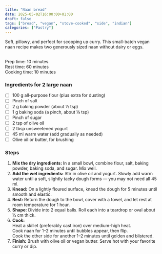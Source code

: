 ```yaml
---
title: "Naan bread"
date: 2025-05-02T16:00:00+01:00
draft: false
tags: ["bread", "vegan", "stove-cooked", "side", "indian"]
categories: ["Pastry"]
---
```


Soft, pillowy, and perfect for scooping up curry. This small-batch vegan naan recipe makes two generously sized naan without dairy or eggs.

<div class="recipe" id="recipe">
<br>
Prep time: 10 minutes<br>
Rest time: 60 minutes<br>
Cooking time: 10 minutes<br>

### Ingredients for 2 large naan
- [ ] 100 g all-purpose flour (plus extra for dusting)
- [ ] Pinch of salt
- [ ] 2 g baking powder (about ½ tsp)
- [ ] 1 g baking soda (a pinch, about ⅛ tsp)
- [ ] Pinch of sugar
- [ ] 2 tsp of olive oil
- [ ] 2 tbsp unsweetened yogurt
- [ ] 45 ml warm water (add gradually as needed)
- [ ] Olive oil or butter, for brushing

### Steps
1. **Mix the dry ingredients:** In a small bowl, combine flour, salt, baking powder, baking soda, and sugar. Mix well.
2. **Add the wet ingredients:** Stir in olive oil and yogurt. Slowly add warm water until a soft, slightly tacky dough forms — you may not need all 45 ml.
3. **Knead:** On a lightly floured surface, knead the dough for 5 minutes until smooth and elastic.
4. **Rest:** Return the dough to the bowl, cover with a towel, and let rest at room temperature for 1 hour.
5. **Shape:** Divide into 2 equal balls. Roll each into a teardrop or oval about ½ cm thick.
6. **Cook:**  
   Heat a skillet (preferably cast iron) over medium-high heat.  
   Cook naan for 1–2 minutes until bubbles appear, then flip.  
   Cook the other side for another 1–2 minutes until golden and blistered.
7. **Finish:** Brush with olive oil or vegan butter. Serve hot with your favorite curry or dip.
</div>
